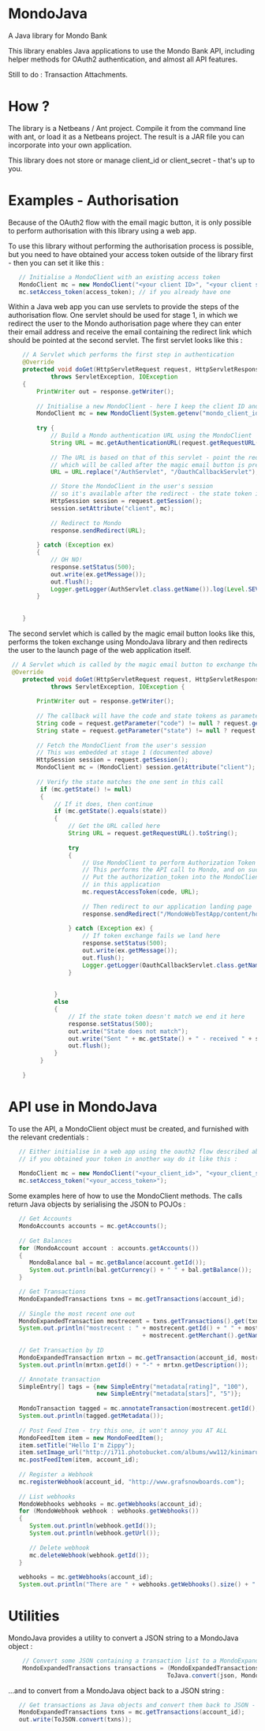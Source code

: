 # MondoJava
A Java library for Mondo Bank

This library enables Java applications to use the Mondo Bank API, including helper methods for OAuth2 authentication, and almost all API features.

Still to do : Transaction Attachments.

# How ?

The library is a Netbeans / Ant project. Compile it from the command line with ant, or load it as a Netbeans project. The result is a JAR file you can incorporate into your own application. 

This library does not store or manage client_id or client_secret - that's up to you.

# Examples - Authorisation

Because of the OAuth2 flow with the email magic button, it is only possible to perform authorisation with this library using a web app.

To use this library without performing the authorisation process is possible, but you need to have obtained your access token outside of the library first - then you can set it like this :

```java
   // Initialise a MondoClient with an existing access token
   MondoClient mc = new MondoClient("<your client ID>", "<your client secret>");
   mc.setAccess_token(access_token); // if you already have one
```
Within a Java web app you can use servlets to provide the steps of the authorisation flow. One servlet should be used for stage 1, in which we redirect the user to the Mondo authorisation page where they can enter their email address and receive the email containing the redirect link which should be pointed at the second servlet. The first servlet looks like this :

```java
    // A Servlet which performs the first step in authentication
    @Override
    protected void doGet(HttpServletRequest request, HttpServletResponse response)
            throws ServletException, IOException 
    {
        PrintWriter out = response.getWriter();
        
        // Initialise a new MondoClient - here I keep the client ID and client secret in environment vars
        MondoClient mc = new MondoClient(System.getenv("mondo_client_id"), System.getenv("mondo_client_secret"));
        
        try {
            // Build a Mondo authentication URL using the MondoClient
            String URL = mc.getAuthenticationURL(request.getRequestURL().toString());
            
            // The URL is based on that of this servlet - point the redirect at the callback servlet
            // which will be called after the magic email button is pressed
            URL = URL.replace("/AuthServlet", "/OauthCallbackServlet");

            // Store the MondoClient in the user's session 
            // so it's available after the redirect - the state token is in here now
            HttpSession session = request.getSession();
            session.setAttribute("client", mc);
            
            // Redirect to Mondo
            response.sendRedirect(URL);
            
        } catch (Exception ex) 
        {
            // OH NO!
            response.setStatus(500);
            out.write(ex.getMessage());
            out.flush();
            Logger.getLogger(AuthServlet.class.getName()).log(Level.SEVERE, null, ex);
        }
        
        
    }
```
The second servlet which is called by the magic email button looks like this, performs the token exchange using MondoJava library and then redirects the user to the launch page of the web application itself.

```java
 // A Servlet which is called by the magic email button to exchange the code for the token
 @Override
    protected void doGet(HttpServletRequest request, HttpServletResponse response)
            throws ServletException, IOException {
        
        PrintWriter out = response.getWriter();
        
        // The callback will have the code and state tokens as parameters
        String code = request.getParameter("code") != null ? request.getParameter("code") : "";
        String state = request.getParameter("state") != null ? request.getParameter("state") : "";
        
        // Fetch the MondoClient from the user's session
        // This was embedded at stage 1 (documented above)
        HttpSession session = request.getSession();
        MondoClient mc = (MondoClient) session.getAttribute("client");
         
        // Verify the state matches the one sent in this call
         if (mc.getState() != null)
         {
             // If it does, then continue
             if (mc.getState().equals(state))
             {
                 // Get the URL called here
                 String URL = request.getRequestURL().toString();
                 
                 try 
                 {
                     // Use MondoClient to perform Authorization Token Exchange
                     // This performs the API call to Mondo, and on success it will
                     // Put the authorization_token into the MondoClient for use
                     // in this application
                     mc.requestAccessToken(code, URL);
                     
                     // Then redirect to our application landing page
                     response.sendRedirect("/MondoWebTestApp/content/home.jsp");
                     
                 } catch (Exception ex) {
                     // If token exchange fails we land here
                     response.setStatus(500);
                     out.write(ex.getMessage());
                     out.flush();
                     Logger.getLogger(OauthCallbackServlet.class.getName()).log(Level.SEVERE, null, ex);
                 }
                 
                 
             }
             else
             {
                 // If the state token doesn't match we end it here
                 response.setStatus(500);
                 out.write("State does not match");
                 out.write("Sent " + mc.getState() + " - received " + state);
                 out.flush();
             }
         }
        
    }
```

# API use in MondoJava

To use the API, a MondoClient object must be created, and furnished with the relevant credentials :

```java
   // Either initialise in a web app using the oauth2 flow described above or 
   // if you obtained your token in another way do it like this :
   
   MondoClient mc = new MondoClient("<your_client_id>", "<your_client_secret>");
   mc.setAccess_token("<your_access_token>");
```
Some examples here of how to use the MondoClient methods. The calls return Java objects by serialising the JSON to POJOs :

```java
   // Get Accounts
   MondoAccounts accounts = mc.getAccounts();
            
   // Get Balances
   for (MondoAccount account : accounts.getAccounts())
   {
      MondoBalance bal = mc.getBalance(account.getId());
      System.out.println(bal.getCurrency() + " " + bal.getBalance());
   }

   // Get Transactions
   MondoExpandedTransactions txns = mc.getTransactions(account_id);
           
   // Single the most recent one out
   MondoExpandedTransaction mostrecent = txns.getTransactions().get(txns.getTransactions().size()-1);
   System.out.println("mostrecent : " + mostrecent.getId() + " " + mostrecent.getAmount() + " at " 
                                      + mostrecent.getMerchant().getName());
            
   // Get Transaction by ID
   MondoExpandedTransaction mrtxn = mc.getTransaction(account_id, mostrecent.getId());
   System.out.println(mrtxn.getId() + "-" + mrtxn.getDescription());

   // Annotate transaction
   SimpleEntry[] tags = {new SimpleEntry("metadata[rating]", "100"), 
                         new SimpleEntry("metadata[stars]", "5")};
                         
   MondoTransaction tagged = mc.annotateTransaction(mostrecent.getId(), tags);
   System.out.println(tagged.getMetadata());
            
   // Post Feed Item - try this one, it won't annoy you AT ALL
   MondoFeedItem item = new MondoFeedItem();
   item.setTitle("Hello I'm Zippy");
   item.setImage_url("http://i711.photobucket.com/albums/ww112/kinimaru/zippy.png");
   mc.postFeedItem(item, account_id);
            
   // Register a Webhook
   mc.registerWebhook(account_id, "http://www.grafsnowboards.com");
            
   // List webhooks
   MondoWebhooks webhooks = mc.getWebhooks(account_id);
   for (MondoWebhook webhook : webhooks.getWebhooks())
   {
      System.out.println(webhook.getId());
      System.out.println(webhook.getUrl());
                
      // Delete webhook
      mc.deleteWebhook(webhook.getId());
   }
            
   webhooks = mc.getWebhooks(account_id);
   System.out.println("There are " + webhooks.getWebhooks().size() + " webhooks registered");
```

# Utilities

MondoJava provides a utility to convert a JSON string to a MondoJava object :

```java
    // Convert some JSON containing a transaction list to a MondoExpandedTransactions object
    MondoExpandedTransactions transactions = (MondoExpandedTransactions) 
                                             ToJava.convert(json, MondoExpandedTransactions.class);
```

...and to convert from a MondoJava object back to a JSON string :

```java
   // Get transactions as Java objects and convert them back to JSON - yeah I know...!
   MondoExpandedTransactions txns = mc.getTransactions(account_id);
   out.write(ToJSON.convert(txns));
```
